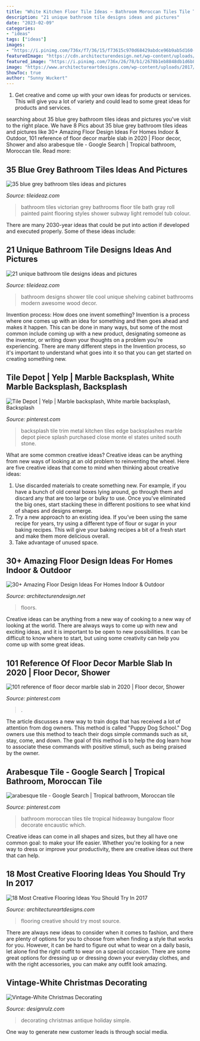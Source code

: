 ```yaml
---
title: "White Kitchen Floor Tile Ideas ~ Bathroom Moroccan Tiles Tile Tropical Hideaway Bungalow Floor Decorate Encaustic Which"
description: "21 unique bathroom tile designs ideas and pictures"
date: "2023-02-09"
categories:
- "ideas"
tags: ["ideas"]
images:
- "https://i.pinimg.com/736x/f7/36/15/f73615c970d68429abdce96b9ab5d160--photo-tiles-backsplash-tile.jpg"
featuredImage: "https://cdn.architecturendesign.net/wp-content/uploads/2015/08/AD-Indoor-Outdoor-Floor-Design-Ideas-24.jpg"
featured_image: "https://i.pinimg.com/736x/26/78/b1/2678b1eb8848db1d6b8f9932bf4cf3f2.jpg"
image: "https://www.architectureartdesigns.com/wp-content/uploads/2017/02/1-2.jpg"
ShowToc: true
author: "Sunny Wuckert"
---
```



1. Get creative and come up with your own ideas for products or services. This will give you a lot of variety and could lead to some great ideas for products and services.

	

		
searching about 35 blue grey bathroom tiles ideas and pictures you've visit to the right place. We have 8 Pics about 35 blue grey bathroom tiles ideas and pictures like 30+ Amazing Floor Design Ideas For Homes Indoor &amp; Outdoor, 101 reference of floor decor marble slab in 2020 | Floor decor, Shower and also arabesque tile - Google Search | Tropical bathroom, Moroccan tile. Read more:
		
    
## 35 Blue Grey Bathroom Tiles Ideas And Pictures

<img loading=lazy src="http://www.tileideaz.com/wp-content/uploads/2015/03/blue_grey_bathroom_tiles_31.jpg" onerror="this.onerror=null;this.src='https://tse3.mm.bing.net/th?id=OIP.RQhPdFN1-EITsM-jayOc2wHaJ3&amp;pid=15.1';" alt="35 blue grey bathroom tiles ideas and pictures">

_Source: tileideaz.com_

>bathroom tiles victorian grey bathrooms floor tile bath gray roll painted paint flooring styles shower subway light remodel tub colour. 

	

There are many 2030-year ideas that could be put into action if developed and executed properly. Some of these ideas include:

    
## 21 Unique Bathroom Tile Designs Ideas And Pictures

<img loading=lazy src="http://www.tileideaz.com/wp-content/uploads/2015/10/bathroom-cool-with-shower-wall-cabinet-drawers-green-plant-in-the-pot-open-shelving-towels-awesome-cool-white-bathroom-wall-cabinet-design-ideas.jpg" onerror="this.onerror=null;this.src='https://tse3.mm.bing.net/th?id=OIP.ZK7QzlxEd9a-AiLcRiueBgHaJ5&amp;pid=15.1';" alt="21 unique bathroom tile designs ideas and pictures">

_Source: tileideaz.com_

>bathroom designs shower tile cool unique shelving cabinet bathrooms modern awesome wood decor. 

	

Invention process: How does one invent something?
Invention is a process where one comes up with an idea for something and then goes ahead and makes it happen. This can be done in many ways, but some of the most common include coming up with a new product, designating someone as the inventor, or writing down your thoughts on a problem you're experiencing. There are many different steps in the Invention process, so it's important to understand what goes into it so that you can get started on creating something new.

    
## Tile Depot | Yelp | Marble Backsplash, White Marble Backsplash, Backsplash

<img loading=lazy src="https://i.pinimg.com/736x/f7/36/15/f73615c970d68429abdce96b9ab5d160--photo-tiles-backsplash-tile.jpg" onerror="this.onerror=null;this.src='https://tse1.mm.bing.net/th?id=OIP.XDw2dltfxIvI4aehXEDeFgHaJ3&amp;pid=15.1';" alt="Tile Depot | Yelp | Marble backsplash, White marble backsplash, Backsplash">

_Source: pinterest.com_

>backsplash tile trim metal kitchen tiles edge backsplashes marble depot piece splash purchased close monte el states united south stone. 

	

What are some common creative ideas?
Creative ideas can be anything from new ways of looking at an old problem to reinventing the wheel. Here are five creative ideas that come to mind when thinking about creative ideas: 
1. Use discarded materials to create something new. For example, if you have a bunch of old cereal boxes lying around, go through them and discard any that are too large or bulky to use. Once you’ve eliminated the big ones, start stacking these in different positions to see what kind of shapes and designs emerge.
2. Try a new approach to an existing idea. If you’ve been using the same recipe for years, try using a different type of flour or sugar in your baking recipes. This will give your baking recipes a bit of a fresh start and make them more delicious overall.
3. Take advantage of unused space.

    
## 30+ Amazing Floor Design Ideas For Homes Indoor &amp; Outdoor

<img loading=lazy src="https://cdn.architecturendesign.net/wp-content/uploads/2015/08/AD-Indoor-Outdoor-Floor-Design-Ideas-24.jpg" onerror="this.onerror=null;this.src='https://tse2.mm.bing.net/th?id=OIP.I_f8WokE4LtwKIoGXFsWYAHaLJ&amp;pid=15.1';" alt="30+ Amazing Floor Design Ideas For Homes Indoor &amp; Outdoor">

_Source: architecturendesign.net_

>floors. 

	

Creative ideas can be anything from a new way of cooking to a new way of looking at the world. There are always ways to come up with new and exciting ideas, and it is important to be open to new possibilities. It can be difficult to know where to start, but using some creativity can help you come up with some great ideas.

    
## 101 Reference Of Floor Decor Marble Slab In 2020 | Floor Decor, Shower

<img loading=lazy src="https://i.pinimg.com/736x/26/78/b1/2678b1eb8848db1d6b8f9932bf4cf3f2.jpg" onerror="this.onerror=null;this.src='https://tse4.mm.bing.net/th?id=OIP.Oz_GomPazh7CHdhiSUr2mAHaK4&amp;pid=15.1';" alt="101 reference of floor decor marble slab in 2020 | Floor decor, Shower">

_Source: pinterest.com_

>. 

	

The article discusses a new way to train dogs that has received a lot of attention from dog owners. This method is called "Puppy Dog School." Dog owners use this method to teach their dogs simple commands such as sit, stay, come, and down. The goal of this method is to help the dog learn how to associate these commands with positive stimuli, such as being praised by the owner.

    
## Arabesque Tile - Google Search | Tropical Bathroom, Moroccan Tile

<img loading=lazy src="https://i.pinimg.com/736x/69/02/fc/6902fcd41d111cb0dab699481a185765--moroccan-tile-bathroom-moroccan-tiles.jpg" onerror="this.onerror=null;this.src='https://tse4.mm.bing.net/th?id=OIP.7tc33D9tuRtNKqUGutiE6AHaJ4&amp;pid=15.1';" alt="arabesque tile - Google Search | Tropical bathroom, Moroccan tile">

_Source: pinterest.com_

>bathroom moroccan tiles tile tropical hideaway bungalow floor decorate encaustic which. 

	

Creative ideas can come in all shapes and sizes, but they all have one common goal: to make your life easier. Whether you're looking for a new way to dress or improve your productivity, there are creative ideas out there that can help.

    
## 18 Most Creative Flooring Ideas You Should Try In 2017

<img loading=lazy src="https://www.architectureartdesigns.com/wp-content/uploads/2017/02/1-2.jpg" onerror="this.onerror=null;this.src='https://tse3.mm.bing.net/th?id=OIP.8HcfOBTyGKd5XtyENNzyXQHaE5&amp;pid=15.1';" alt="18 Most Creative Flooring Ideas You Should Try In 2017">

_Source: architectureartdesigns.com_

>flooring creative should try most source. 

	

There are always new ideas to consider when it comes to fashion, and there are plenty of options for you to choose from when finding a style that works for you. However, it can be hard to figure out what to wear on a daily basis, let alone find the right outfit to wear on a special occasion. There are some great options for dressing up or dressing down your everyday clothes, and with the right accessories, you can make any outfit look amazing.

    
## Vintage-White Christmas Decorating

<img loading=lazy src="https://cdn.designrulz.com/wp-content/uploads/2011/12/1233728_t0X781u8_c.jpg" onerror="this.onerror=null;this.src='https://tse1.mm.bing.net/th?id=OIP.8bQKVB4zUYFVfA1ZhtPQ8gHaKj&amp;pid=15.1';" alt="Vintage-White Christmas Decorating">

_Source: designrulz.com_

>decorating christmas antique holiday simple. 

	

One way to generate new customer leads is through social media.

